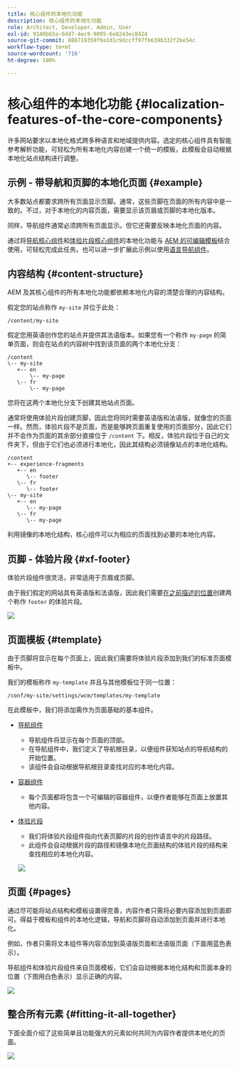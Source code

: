 ```yaml
---
title: 核心组件的本地化功能
description: 核心组件的本地化功能
role: Architect, Developer, Admin, User
exl-id: 9140b65a-6dd7-4ec9-9095-6e8243ec8424
source-git-commit: 888719359f9a1d1c9dccff97fb639b332f2be54c
workflow-type: tm+mt
source-wordcount: '716'
ht-degree: 100%

---
```


# 核心组件的本地化功能 {#localization-features-of-the-core-components}

许多网站要求以本地化格式跨多种语言和地域提供内容。选定的核心组件具有智能参考解析功能，可轻松为所有本地化内容创建一个统一的模板，此模板会自动根据本地化站点结构进行调整。

## 示例 - 带导航和页脚的本地化页面 {#example}

大多数站点都要求跨所有页面显示页脚。通常，这些页脚在页面的所有内容中是一致的。不过，对于本地化的内容页面，需要显示该页眉或页脚的本地化版本。

同样，导航组件通常必须跨所有页面显示。但它还需要反映本地化页面的内容。

通过将[导航核心组件](/help/components/navigation.md)和[体验片段核心组件](/help/components/experience-fragment.md)的本地化功能与 [AEM 的可编辑模板](https://experienceleague.adobe.com/docs/experience-manager-cloud-service/sites/authoring/features/templates.html?lang=zh-Hans)结合使用，可轻松完成此任务。也可以进一步扩展此示例以使用[语言导航组件](/help/components/language-navigation.md)。

## 内容结构 {#content-structure}

AEM 及其核心组件的所有本地化功能都依赖本地化内容的清楚合理的内容结构。

假定您的站点称作 `my-site` 并位于此处：

```
/content/my-site
```

假定您用英语创作您的站点并提供其法语版本。如果您有一个称作 `my-page` 的简单页面，则会在站点的内容树中找到该页面的两个本地化分支：

```
/content
\-- my-site
   +-- en
       \-- my-page
   \-- fr
       \-- my-page
```

您将在这两个本地化分支下创建其他站点页面。

通常将使用体验片段创建页脚，因此您将同时需要英语版和法语版，就像您的页面一样。然而，体验片段不是页面，而是能够跨页面重复使用的页面部分，因此它们并不会作为页面的其余部分直接位于 `/content` 下。相反，体验片段位于自己的文件夹下，但由于它们也必须进行本地化，因此其结构必须镜像站点的本地化结构。

```
/content
+-- experience-fragments
   +-- en
      \-- footer
   \-- fr
      \-- footer
\-- my-site
   +-- en
      \-- my-page
   \-- fr
      \-- my-page
```

利用镜像的本地化结构，核心组件可以为相应的页面找到必要的本地化内容。

## 页脚 - 体验片段 {#xf-footer}

体验片段组件很灵活，非常适用于页眉或页脚。

由于我们假定的网站具有英语版和法语版，因此我们需要[在之前描述的位置](#content-structure)创建两个称作 `footer` 的体验片段。

![](/help/assets/screen-shot-2019-09-09-11.08.28.png)

## 页面模板 {#template}

由于页脚将显示在每个页面上，因此我们需要将体验片段添加到我们的标准页面模板中。

我们的模板称作 `my-template` 并且与其他模板位于同一位置：

```
/conf/my-site/settings/wcm/templates/my-template
```

在此模板中，我们将添加需作为页面基础的基本组件。

* [导航组件](/help/components/navigation.md)
   * 导航组件将显示在每个页面的顶部。
   * 在导航组件中，我们定义了导航根目录，以便组件获知站点的导航结构的开始位置。
   * 该组件会自动根据导航根目录查找对应的本地化内容。
* [容器组件](/help/components/container.md)
   * 每个页面都将包含一个可编辑的容器组件，以便作者能够在页面上放置其他内容。
* [体验片段](/help/components/experience-fragment.md)
   * 我们将体验片段组件指向代表页脚的片段的创作语言中的片段路径。
   * 此组件会自动根据片段的路径和镜像本地化页面结构的体验片段的结构来查找相应的本地化内容。

  ![](/help/assets/screen-shot-2019-09-09-11.20.10.png)

## 页面 {#pages}

通过尽可能将站点结构和模板设置得完善，内容作者只需将必要内容添加到页面即可。得益于模板和组件的本地化逻辑，导航和页脚将自动添加到页面并进行本地化。

例如，作者只需将文本组件等内容添加到英语版页面和法语版页面（下面用蓝色表示）。

导航组件和体验片段组件来自页面模板，它们会自动根据本地化结构和页面本身的位置（下图用白色表示）显示正确的内容。

![](/help/assets/screen-shot-2019-09-09-11.22.14.png)

## 整合所有元素 {#fitting-it-all-together}

下面全面介绍了这些简单且功能强大的元素如何共同为内容作者提供本地化的页面。

![](/help/assets/screen-shot-2019-09-09-11.27.58.png)

